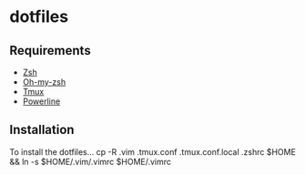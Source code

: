 dotfiles
========

Requirements
------------
* [Zsh](http://www.zsh.org)
* [Oh-my-zsh](https://github.com/robbyrussell/oh-my-zsh)
* [Tmux](http://tmux.sourceforge.net/)
* [Powerline](https://github.com/Lokaltog/powerline)

Installation
------------
To install the dotfiles...
  cp -R .vim .tmux.conf .tmux.conf.local .zshrc $HOME && ln -s $HOME/.vim/.vimrc $HOME/.vimrc
